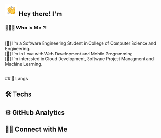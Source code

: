 ## <img src="https://raw.githubusercontent.com/AVS1508/AVS1508/master/assets/Hand%20Wave.gif" width="40"> Hey there! I'm

### 👨🏻‍💻  Who Is Me ?!

<br>[📌] I'm a Software Engineering Student in College of Computer Science and Engineering.
<br>[💠] I'm in Love with Web Development and Mobile Programming.
<br>[🚀] I'm interested in Cloud Development, Software Project Managment and Machine Learning.

<br />
## 📝  Langs


## 🛠️  Techs

## ⚙️  GitHub Analytics

## 🤝🏻  Connect with Me

<!--
**Az-Abdulaziz/Az-Abdulaziz** is a ✨ _special_ ✨ repository because its `README.md` (this file) appears on your GitHub profile.

Here are some ideas to get you started:

- 🔭 I’m currently working on ...
- 🌱 I’m currently learning ...
- 👯 I’m looking to collaborate on ...
- 🤔 I’m looking for help with ...
- 💬 Ask me about ...
- 📫 How to reach me: ...
- 😄 Pronouns: ...
- ⚡ Fun fact: ...
-->
